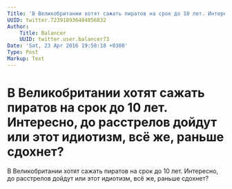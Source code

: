 ```yaml
---
Title: 'В Великобритании хотят сажать пиратов на срок до 10 лет. Интересно, до расстрелов дойдут или этот идиотизм, всё же, раньше сдохнет?'
UUID: twitter.723918936404856832
Author:
    Title: Balancer
    UUID: twitter.user.balancer73
Date: 'Sat, 23 Apr 2016 19:58:18 +0300'
Type: Post
Markup: Text
---
```


# В Великобритании хотят сажать пиратов на срок до 10 лет. Интересно, до расстрелов дойдут или этот идиотизм, всё же, раньше сдохнет?

В Великобритании хотят сажать пиратов на срок до 10 лет.
Интересно, до расстрелов дойдут или этот идиотизм, всё же,
раньше сдохнет?